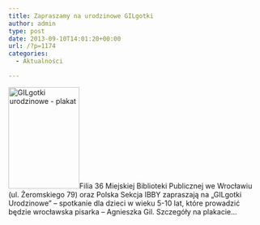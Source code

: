 ```yaml
---
title: Zapraszamy na urodzinowe GILgotki
author: admin
type: post
date: 2013-09-10T14:01:20+00:00
url: /?p=1174
categories:
  - Aktualności

---
```


  <a href="http://www.ibby.pl/wp-content/uploads/2013/09/plakat_gilgotki_urodzinowe.jpg" rel="lightbox[1174]"><img class="alignleft size-medium wp-image-1176" alt="GILgotki urodzinowe - plakat" src="http://www.ibby.pl/wp-content/uploads/2013/09/plakat_gilgotki_urodzinowe-140x200.jpg" width="140" height="200" srcset="http://www.ibby.pl/wp-content/uploads/2013/09/plakat_gilgotki_urodzinowe-140x200.jpg 140w, http://www.ibby.pl/wp-content/uploads/2013/09/plakat_gilgotki_urodzinowe-70x100.jpg 70w, http://www.ibby.pl/wp-content/uploads/2013/09/plakat_gilgotki_urodzinowe-421x600.jpg 421w, http://www.ibby.pl/wp-content/uploads/2013/09/plakat_gilgotki_urodzinowe.jpg 591w" sizes="(max-width: 140px) 100vw, 140px" /></a>Filia 36 Miejskiej Biblioteki Publicznej we Wrocławiu (ul. Żeromskiego 79) oraz Polska Sekcja IBBY zapraszają na &#8222;GILgotki Urodzinowe&#8221; &#8211; spotkanie dla dzieci w wieku 5-10 lat, które prowadzić będzie wrocławska pisarka &#8211; Agnieszka Gil.
Szczegóły na plakacie&#8230;
